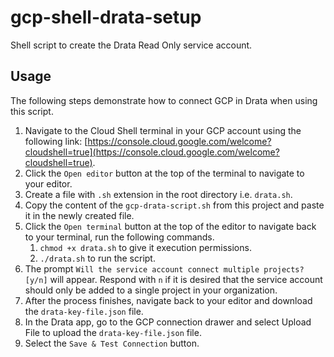 # gcp-shell-drata-setup

Shell script to create the Drata Read Only service account.

## Usage

The following steps demonstrate how to connect GCP in Drata when using this script.

1. Navigate to the Cloud Shell terminal in your GCP account using the following link: [https://console.cloud.google.com/welcome?cloudshell=true](https://console.cloud.google.com/welcome?cloudshell=true).
2. Click the `Open editor` button at the top of the terminal to navigate to your editor.
3. Create a file with `.sh` extension in the root directory i.e. `drata.sh`.
4. Copy the content of the `gcp-drata-script.sh` from this project and paste it in the newly created file.
5. Click the `Open terminal` button at the top of the editor to navigate back to your terminal, run the following commands.
   1. `chmod +x drata.sh` to give it execution permissions.
   2. `./drata.sh` to run the script.
6. The prompt `Will the service account connect multiple projects? [y/n]` will appear. Respond with `n` if it is desired that the service account should only be added to a single project in your organization.
7. After the process finishes, navigate back to your editor and download the `drata-key-file.json` file.
8. In the Drata app, go to the GCP connection drawer and select Upload File to upload the `drata-key-file.json` file.
9. Select the `Save & Test Connection` button.